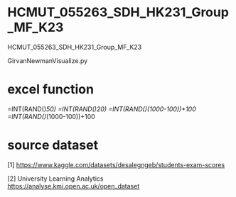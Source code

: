 # HCMUT_055263_SDH_HK231_Group_MF_K23
HCMUT_055263_SDH_HK231_Group_MF_K23

GirvanNewmanVisualize.py

# excel function
=INT(RAND()*50)
=INT(RAND()*20)
=INT(RAND()*(1000-100))+100
=INT(RAND()*(1000-100))+100


# source dataset

[1] https://www.kaggle.com/datasets/desalegngeb/students-exam-scores


[2] University Learning Analytics https://analyse.kmi.open.ac.uk/open_dataset


